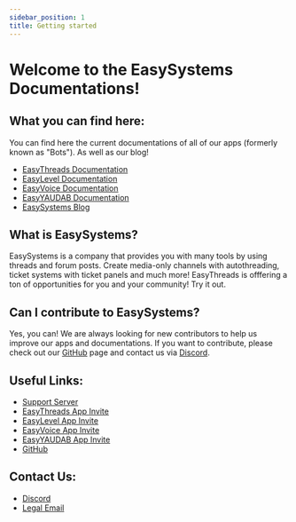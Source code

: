 ```yaml
---
sidebar_position: 1
title: Getting started
---
```


# Welcome to the EasySystems Documentations!
## What you can find here:
You can find here the current documentations of all of our apps (formerly known as \"Bots\"). As well as our blog!
- [EasyThreads Documentation](./easythreads/intro)
- [EasyLevel Documentation](./easylevel/intro)
- [EasyVoice Documentation](./easyvoice/intro)
- [EasyYAUDAB Documentation](./easyyaudab/intro)
- [EasySystems Blog](./blog)

## What is EasySystems?
EasySystems is a company that provides you with many tools by using threads and forum posts.
Create media-only channels with autothreading, ticket systems with ticket panels and much more! EasyThreads is offfering a ton of opportunities for you and your community!
Try it out.

## Can I contribute to EasySystems?
Yes, you can! We are always looking for new contributors to help us improve our apps and documentations. If you want to contribute, please check out our [GitHub](https://github.com/Easy-Systems/documentations) page and contact us via [Discord](https://ezsys.link/support).


## Useful Links:
- [Support Server](https://discord.gg/3rgReesP5Q)
- [EasyThreads App Invite](https://ezsys.link/threads)
- [EasyLevel App Invite](https://ezsys.link/level)
- [EasyVoice App Invite](https://ezsys.link/voice)
- [EasyYAUDAB App Invite](https://ezsys.link/yaudab)
- [GitHub](https://github.com/easy-systems/)

## Contact Us:
- [Discord](https://discord.gg/3rgReesP5Q)
- [Legal Email](mailto:legal@easysystems.live)

